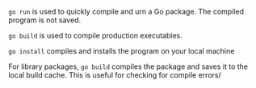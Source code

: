 `go run` is used to quickly compile and urn a Go package. The compiled program is not saved.

`go build` is used to compile production executables. 

`go install` compiles and installs the program on your local machine

For library packages, `go build` compiles the package and saves it to the local build cache. This is useful for checking for compile errors/

